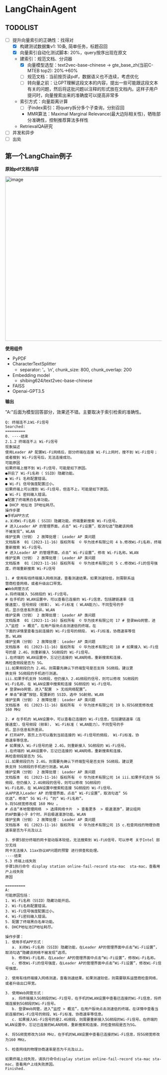 # LangChainAgent

## TODOLIST
- [ ] 提升向量索引的正确性：找得对
  - [x] 构建测试数据集v1: 10条, 简单任务，标题召回
  - [x] 向量索引自动化测试脚本: 20%，query按序出现在原文
  - 建索引：规范文档、分词器
    - [x] 向量模型选型：text2vec-base-chinese -> gte_base_zh(当前C-MTEB top2): 20%->60%
    - [ ] 规范文档：当前按页读pdf，数据语义也不连续，考虑优化
    - [ ] 转向量之前：让GPT理解这段文本的内容，提出一些可能跟这段文本有关的问题，然后将这批问题以注释的形式放在文档内。这样子用户提问时，向量搜索出来的准确度可以提高非常多
  - 索引方式：向量距离计算
    - [ ] 子index索引：将query拆分多个子查询，分别召回 
    - MMR算法：Maximal Marginal Relevance(最大边际相关性)，牺牲部分准确性，控制推荐算法多样性
  - RetrievalQA研究
- [ ] 并发和异步
- [ ] 出处

## 第一个LangChain例子

**原始pdf文档内容**

<img width="529" alt="image" src="https://github.com/l-i-p-f/LangChainAgent/assets/18002343/b35d031e-d27a-40f1-a920-03719791752f">

**使用组件**
- PyPDF
- CharacterTextSplitter
  - separator: '。\n', chunk_size: 800, chunk_overlap: 200
- Embedding model
  - shibing624/text2vec-base-chinese
- FAISS
- Openai-GPT3.5

**输出**

"A:"后面为模型回答部分，效果还不错。主要取决于索引检索的准确性。

```
Q: 终端连不上Wi-Fi信号
Searched:
=========
0. ----结束
2.1.2 终端连不上 Wi-Fi信号
现象描述
使用Leader AP 配置Wi-Fi网络后，部分终端在连接 Wi-Fi上网时，搜不到 Wi-Fi信号；
或者搜到 Wi-Fi信号后，无法连接成功。
可能原因
如果终端上搜不到 Wi-Fi信号，可能是如下原因。
●开启了 Wi-Fi名称（ SSID）隐藏功能。
● Wi-Fi 名称配置错误。
● Wi-Fi 信号强度配置过小。
如果终端上可以搜到 Wi-Fi信号，但连不上，可能是如下原因。
● Wi-Fi 密码输入错误。
●配置了终端黑白名单功能。
● DHCP 地址池 IP地址耗尽。
操作步骤
●手机APP方式
a.关闭Wi-Fi名称（ SSID）隐藏功能，终端重新搜索 Wi-Fi信号。
# 进入Leader AP 的管理界面，点击“ Wi-Fi设置”，取消勾选“隐藏该网络
不被发现”。WLAN
维护宝典（分销） 2 故障处理： Leader AP 类问题
文档版本  01 (2023-11-16) 版权所有  © 华为技术有限公司 4 b.修改Wi-Fi名称，终端重新搜索 Wi-Fi信号。
# 进入Leader AP 的管理界面，点击“ Wi-Fi设置”，修改 Wi-Fi名称。WLAN
维护宝典（分销） 2 故障处理： Leader AP 类问题
文档版本  01 (2023-11-16) 版权所有  © 华为技术有限公司 5 c.修改Wi-Fi的信号强度，终端重新搜索 Wi-Fi信号

1. # 使用有线终端接入网络测速，查看测速结果。如果测速较低，则需联系运
营商检查网络，或者升级出口带宽。
●Web网管方式
a.将终端接入 5G频段的 Wi-Fi信号。
# 在手机的 WLAN设置中，可以查看已连接的 Wi-Fi信息，包括建链速率（连
接速度），信号频段（频率）， Wi-Fi标准（ WLAN能力）。不同型号的手
机，显示信息有所差异。WLAN
维护宝典（分销） 2 故障处理： Leader AP 类问题
文档版本  01 (2023-11-16) 版权所有  © 华为技术有限公司 17 # 登录Web网管，进入“监控  > 概览”，在用户版块点击测速低的终端，在
下面的详情里查看当前连接的 Wi-Fi信号的频段， Wi-Fi标准，协商速率等信
息。WLAN
维护宝典（分销） 2 故障处理： Leader AP 类问题
文档版本  01 (2023-11-16) 版权所有  © 华为技术有限公司 18 # 如果接入 Wi-Fi信号的是 2.4G，则重新接入 5G频段的 Wi-Fi信号。
i.在终端的 WLAN设置中，忘记已连接的 WLAN网络，重新搜索和连接，
再检查频段是否为 5G。
ii.如果频段仍为 2.4G，则需要先确认下终端型号是否支持 5G频段。建议更
换支持 5G频段的手机进行测速。
iii.如果手机支持 5G频段，但仍接入 2.4G频段的信号，则可以修改 5G频段的
Wi-Fi名称，在 WLAN设置中搜索和连接 5G频段的 Wi-Fi信号。
# 登录Web网管，进入“配置  > 无线网络配置”。
# 单击“新建”按钮，配置新的 SSID，选中 5G射频。WLAN
维护宝典（分销） 2 故障处理： Leader AP 类问题
文档版本  01 (2023-11-16) 版权所有  © 华为技术有限公司 19 b.将5G频宽修改成 160 MHz

2. # 在手机的 WLAN设置中，可以查看已连接的 Wi-Fi信息，包括建链速率（连
接速度），信号频段（频率）， Wi-Fi标准（ WLAN能力）。不同型号的手
机，显示信息有所差异。
# 打开APP，首页上方可以看到当前连接的 Wi-Fi信号的频段， Wi-Fi标准，协
商速率等信息。
# 如果接入 Wi-Fi信号的是 2.4G，则重新接入 5G频段的 Wi-Fi信号。
i.在终端的 WLAN设置中，忘记已连接的 WLAN网络，重新搜索和连接，
再检查频段是否为 5G。
ii.如果频段仍为 2.4G，则需要先确认下终端型号是否支持 5G频段。建议更
换支持 5G频段的手机进行测速。WLAN
维护宝典（分销） 2 故障处理： Leader AP 类问题
文档版本  01 (2023-11-16) 版权所有  © 华为技术有限公司 14 iii.如果手机支持 5G频段，但仍接入 2.4G频段的信号，则可以修改 5G频段的
Wi-Fi名称，在 WLAN设置中搜索和连接 5G频段的 Wi-Fi信号。
从APP进入Leader AP 的管理界面，点击“ Wi-Fi设置”，取消勾选“ 5G
优选”，修改“ 5G Wi-Fi ”的“ Wi-Fi名称”。
b.将5G频宽修改成 160 MHz 。
# 点击“本地管理网络  > 选择网络卡片  > 查看更多  > 极速漫游”，建议组网
的AP数量小于 8个时，开启极速漫游功能。WLAN
维护宝典（分销） 2 故障处理： Leader AP 类问题
文档版本  01 (2023-11-16) 版权所有  © 华为技术有限公司 15 c.检查网线的物理协商速率是否为千兆及以上

3. 步骤5部分终端的网卡驱动版本较低，无法搜索到 Wi-Fi6信号，可以参考 关于Intel 部分无线
网卡无法接入 11ax协议AP问题的预警 进行排查和处理。
----结束
5.3 终端上线失败
步骤1执行命令 display station online-fail-record sta-mac  sta-mac，查看用户上线失败
原因

=========
A:
可能原因包括：
1. Wi-Fi名称（SSID）隐藏功能开启。
2. Wi-Fi名称配置错误。
3. Wi-Fi信号强度配置过小。
4. Wi-Fi密码输入错误。
5. 配置了终端黑白名单功能。
6. DHCP地址池IP地址耗尽。

操作步骤：
1. 使用手机APP方式：
   a. 关闭Wi-Fi名称（SSID）隐藏功能，在Leader AP的管理界面中点击“Wi-Fi设置”，取消勾选“隐藏该网络不被发现”选项。
   b. 修改Wi-Fi名称，在Leader AP的管理界面中点击“Wi-Fi设置”，修改Wi-Fi名称。
   c. 修改Wi-Fi的信号强度，在Leader AP的管理界面中点击“Wi-Fi设置”，修改Wi-Fi信号强度。

2. 使用有线终端接入网络测速，查看测速结果。如果测速较低，则需要联系运营商检查网络，或者升级出口带宽。

3. 使用Web网管方式：
   a. 将终端接入5G频段的Wi-Fi信号，在手机的WLAN设置中查看已连接的Wi-Fi信息，将终端连接到5G频段的Wi-Fi信号。
   b. 登录Web网管，进入“监控 > 概览”，在用户版块点击测速低的终端，在详情中查看当前连接的Wi-Fi信号的频段、Wi-Fi标准、协商速率等信息。
   c. 如果接入Wi-Fi信号的是2.4G频段，则需要重新接入5G频段的Wi-Fi信号。在终端的WLAN设置中，忘记已连接的WLAN网络，重新搜索和连接，并检查频段是否为5G。

4. 将5G频宽修改为160 MHz，在手机的WLAN设置中查看已连接的Wi-Fi信息，将5G频宽修改为160 MHz。

5. 检查网线的物理协商速率是否为千兆及以上。

如果终端上线失败，请执行命令display station online-fail-record sta-mac sta-mac，查看用户上线失败原因。
Finished.
```
